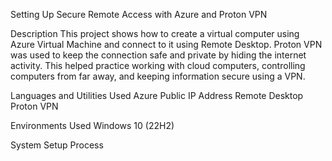 Setting Up Secure Remote Access with Azure and Proton VPN

Description
This project shows how to create a virtual computer using Azure Virtual Machine and connect to it using Remote Desktop. Proton VPN was used to keep the connection safe and private by hiding the internet activity. This helped practice working with cloud computers, controlling computers from far away, and keeping information secure using a VPN.

Languages and Utilities Used
Azure
Public IP Address
Remote Desktop
Proton VPN

Environments Used
Windows 10 (22H2)

System Setup Process
